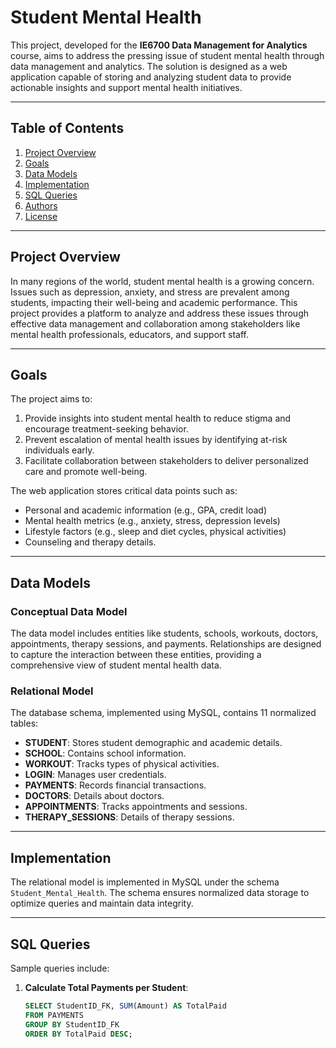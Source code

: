 # Student Mental Health

This project, developed for the **IE6700 Data Management for Analytics** course, aims to address the pressing issue of student mental health through data management and analytics. The solution is designed as a web application capable of storing and analyzing student data to provide actionable insights and support mental health initiatives.

---

## Table of Contents
1. [Project Overview](#project-overview)
2. [Goals](#goals)
3. [Data Models](#data-models)
4. [Implementation](#implementation)
5. [SQL Queries](#sql-queries)
6. [Authors](#authors)
7. [License](#license)

---

## Project Overview
In many regions of the world, student mental health is a growing concern. Issues such as depression, anxiety, and stress are prevalent among students, impacting their well-being and academic performance. This project provides a platform to analyze and address these issues through effective data management and collaboration among stakeholders like mental health professionals, educators, and support staff.

---

## Goals
The project aims to:
1. Provide insights into student mental health to reduce stigma and encourage treatment-seeking behavior.
2. Prevent escalation of mental health issues by identifying at-risk individuals early.
3. Facilitate collaboration between stakeholders to deliver personalized care and promote well-being.

The web application stores critical data points such as:
- Personal and academic information (e.g., GPA, credit load)
- Mental health metrics (e.g., anxiety, stress, depression levels)
- Lifestyle factors (e.g., sleep and diet cycles, physical activities)
- Counseling and therapy details.

---

## Data Models
### Conceptual Data Model
The data model includes entities like students, schools, workouts, doctors, appointments, therapy sessions, and payments. Relationships are designed to capture the interaction between these entities, providing a comprehensive view of student mental health data.

### Relational Model
The database schema, implemented using MySQL, contains 11 normalized tables:
- **STUDENT**: Stores student demographic and academic details.
- **SCHOOL**: Contains school information.
- **WORKOUT**: Tracks types of physical activities.
- **LOGIN**: Manages user credentials.
- **PAYMENTS**: Records financial transactions.
- **DOCTORS**: Details about doctors.
- **APPOINTMENTS**: Tracks appointments and sessions.
- **THERAPY_SESSIONS**: Details of therapy sessions.

---

## Implementation
The relational model is implemented in MySQL under the schema `Student_Mental_Health`. The schema ensures normalized data storage to optimize queries and maintain data integrity.

---

## SQL Queries
Sample queries include:
1. **Calculate Total Payments per Student**:
   ```sql
   SELECT StudentID_FK, SUM(Amount) AS TotalPaid
   FROM PAYMENTS
   GROUP BY StudentID_FK
   ORDER BY TotalPaid DESC;

